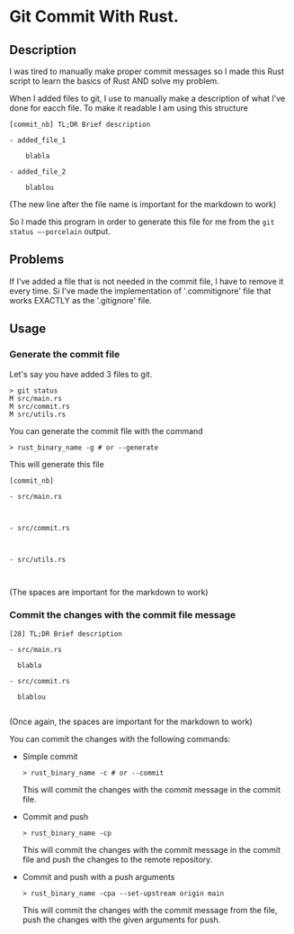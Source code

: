 # Git Commit With Rust.
## Description

I was tired to manually make proper commit messages so I made this Rust script to learn the basics of Rust AND solve my problem.

When I added files to git, I use to manually make a description of what I’ve done for eacch file. To make it readable I am using this structure

```
[commit_nb] TL;DR Brief description

- added_file_1

	blabla

- added_file_2

	blablou

```
(The new line after the file name is important for the markdown to work)

So I made this program in order to generate this file for me from the ```git status –-porcelain``` output.

## Problems

If I’ve added a file that is not needed in the commit file, I have to remove it every time.
Si I've made the implementation of '.commitignore' file that works EXACTLY as the '.gitignore' file.



## Usage

### Generate the commit file

Let's say you have added 3 files to git.

``` 
> git status 
M src/main.rs 
M src/commit.rs
M src/utils.rs
```

You can generate the commit file with the command

```
> rust_binary_name -g # or --generate
```

This will generate this file

```
[commit_nb]

- src/main.rs

  
  
- src/commit.rs

  

- src/utils.rs

    
```
(The spaces are important for the markdown to work)

### Commit the changes with the commit file message

```
[28] TL;DR Brief description

- src/main.rs

  blabla

- src/commit.rs
    
  blablou


```
(Once again, the spaces are important for the markdown to work)

You can commit the changes with the following commands:
- Simple commit
  ```
  > rust_binary_name -c # or --commit
  ```
  
  This will commit the changes with the commit message in the commit file.

- Commit and push
  ```
  > rust_binary_name -cp
  ```
  
  This will commit the changes with the commit message in the commit file and push the changes to the remote repository.

- Commit and push with a push arguments
  ```
  > rust_binary_name -cpa --set-upstream origin main
  ```
  
  This will commit the changes with the commit message from the file, push the changes with the given arguments for push.
